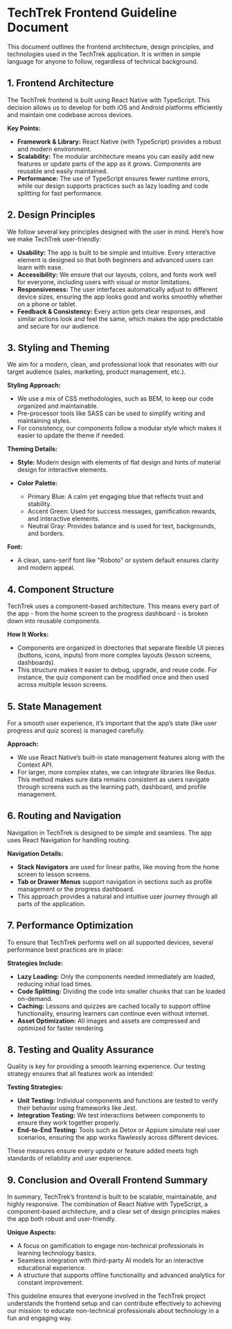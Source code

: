 # TechTrek Frontend Guideline Document

This document outlines the frontend architecture, design principles, and technologies used in the TechTrek application. It is written in simple language for anyone to follow, regardless of technical background.

## 1. Frontend Architecture

The TechTrek frontend is built using React Native with TypeScript. This decision allows us to develop for both iOS and Android platforms efficiently and maintain one codebase across devices.

**Key Points:**

*   **Framework & Library:** React Native (with TypeScript) provides a robust and modern environment.
*   **Scalability:** The modular architecture means you can easily add new features or update parts of the app as it grows. Components are reusable and easily maintained.
*   **Performance:** The use of TypeScript ensures fewer runtime errors, while our design supports practices such as lazy loading and code splitting for fast performance.

## 2. Design Principles

We follow several key principles designed with the user in mind. Here’s how we make TechTrek user-friendly:

*   **Usability:** The app is built to be simple and intuitive. Every interactive element is designed so that both beginners and advanced users can learn with ease.
*   **Accessibility:** We ensure that our layouts, colors, and fonts work well for everyone, including users with visual or motor limitations.
*   **Responsiveness:** The user interfaces automatically adjust to different device sizes, ensuring the app looks good and works smoothly whether on a phone or tablet.
*   **Feedback & Consistency:** Every action gets clear responses, and similar actions look and feel the same, which makes the app predictable and secure for our audience.

## 3. Styling and Theming

We aim for a modern, clean, and professional look that resonates with our target audience (sales, marketing, product management, etc.).

**Styling Approach:**

*   We use a mix of CSS methodologies, such as BEM, to keep our code organized and maintainable.
*   Pre-processor tools like SASS can be used to simplify writing and maintaining styles.
*   For consistency, our components follow a modular style which makes it easier to update the theme if needed.

**Theming Details:**

*   **Style:** Modern design with elements of flat design and hints of material design for interactive elements.

*   **Color Palette:**

    *   Primary Blue: A calm yet engaging blue that reflects trust and stability.
    *   Accent Green: Used for success messages, gamification rewards, and interactive elements.
    *   Neutral Gray: Provides balance and is used for text, backgrounds, and borders.

**Font:**

*   A clean, sans-serif font like "Roboto" or system default ensures clarity and modern appeal.

## 4. Component Structure

TechTrek uses a component-based architecture. This means every part of the app - from the home screen to the progress dashboard - is broken down into reusable components.

**How It Works:**

*   Components are organized in directories that separate flexible UI pieces (buttons, icons, inputs) from more complex layouts (lesson screens, dashboards).
*   This structure makes it easier to debug, upgrade, and reuse code. For instance, the quiz component can be modified once and then used across multiple lesson screens.

## 5. State Management

For a smooth user experience, it’s important that the app’s state (like user progress and quiz scores) is managed carefully.

**Approach:**

*   We use React Native’s built-in state management features along with the Context API.
*   For larger, more complex states, we can integrate libraries like Redux. This method makes sure data remains consistent as users navigate through screens such as the learning path, dashboard, and profile management.

## 6. Routing and Navigation

Navigation in TechTrek is designed to be simple and seamless. The app uses React Navigation for handling routing.

**Navigation Details:**

*   **Stack Navigators** are used for linear paths, like moving from the home screen to lesson screens.
*   **Tab or Drawer Menus** support navigation in sections such as profile management or the progress dashboard.
*   This approach provides a natural and intuitive user journey through all parts of the application.

## 7. Performance Optimization

To ensure that TechTrek performs well on all supported devices, several performance best practices are in place:

**Strategies Include:**

*   **Lazy Loading:** Only the components needed immediately are loaded, reducing initial load times.
*   **Code Splitting:** Dividing the code into smaller chunks that can be loaded on-demand.
*   **Caching:** Lessons and quizzes are cached locally to support offline functionality, ensuring learners can continue even without internet.
*   **Asset Optimization:** All images and assets are compressed and optimized for faster rendering.

## 8. Testing and Quality Assurance

Quality is key for providing a smooth learning experience. Our testing strategy ensures that all features work as intended:

**Testing Strategies:**

*   **Unit Testing:** Individual components and functions are tested to verify their behavior using frameworks like Jest.
*   **Integration Testing:** We test interactions between components to ensure they work together properly.
*   **End-to-End Testing:** Tools such as Detox or Appium simulate real user scenarios, ensuring the app works flawlessly across different devices.

These measures ensure every update or feature added meets high standards of reliability and user experience.

## 9. Conclusion and Overall Frontend Summary

In summary, TechTrek’s frontend is built to be scalable, maintainable, and highly responsive. The combination of React Native with TypeScript, a component-based architecture, and a clear set of design principles makes the app both robust and user-friendly.

**Unique Aspects:**

*   A focus on gamification to engage non-technical professionals in learning technology basics.
*   Seamless integration with third-party AI models for an interactive educational experience.
*   A structure that supports offline functionality and advanced analytics for constant improvement.

This guideline ensures that everyone involved in the TechTrek project understands the frontend setup and can contribute effectively to achieving our mission: to educate non-technical professionals about technology in a fun and engaging way.
